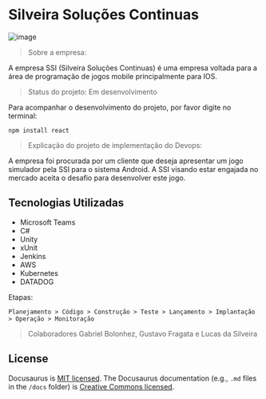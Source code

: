 # Silveira Soluções Continuas 

![image](https://user-images.githubusercontent.com/125428490/228621929-6852d9c3-80d8-48df-8505-eae006d05e3b.png)

> Sobre a empresa:

A empresa SSI (Silveira Soluções Continuas) é uma empresa voltada para a área de programação de jogos mobile principalmente para IOS. 

> Status do projeto: Em desenvolvimento

Para acompanhar o desenvolvimento do projeto, por favor digite no terminal: 

```
npm install react
```

> Explicação do projeto de implementação do Devops:

A empresa foi procurada por um cliente que deseja apresentar um jogo simulador pela SSI para o sistema Android. A SSI visando estar engajada no mercado aceita o desafio para desenvolver este jogo.

## Tecnologias Utilizadas

* Microsoft Teams
* C#
* Unity
* xUnit
* Jenkins
* AWS
* Kubernetes
* DATADOG

Etapas:

```
Planejamento > Código > Construção > Teste > Lançamento > Implantação > Operação > Monitoração 
```

> Colaboradores
Gabriel Bolonhez, Gustavo Fragata e Lucas da Silveira

## License
Docusaurus is [MIT licensed](./LICENSE).
The Docusaurus documentation (e.g., `.md` files in the `/docs` folder)
is [Creative Commons licensed](./LICENSE-docs).
 

